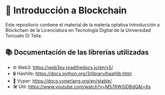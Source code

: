 # 🔗 Introducción a Blockchain

Este repositorio contiene el material de la materia optativa Introducción a Blockchain de la Licenciatura en Tecnología Digital de la Universidad Torcuato Di Tella.

## 📚 Documentación de las librerías utilizadas

- 🌐 Web3: https://web3py.readthedocs.io/en/v5/ 
- 🔒 Hashlib: https://docs.python.org/3/library/hashlib.html 
- 🐍 Vyper: https://docs.vyperlang.org/en/stable/ 
- 🛠️ Util: https://www.youtube.com/watch?v=M576WGiDBdQ&t=6s
